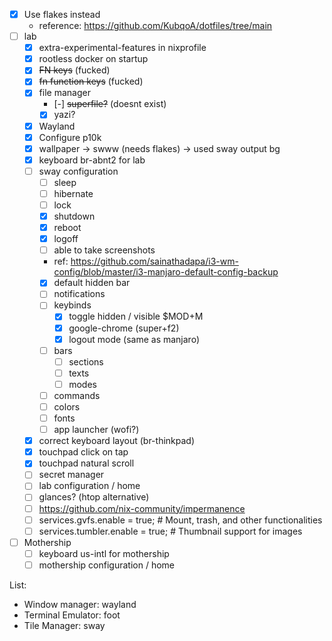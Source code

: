 - [x] Use flakes instead
  - reference: https://github.com/KubqoA/dotfiles/tree/main
- [ ] lab
  - [x] extra-experimental-features in nixprofile
  - [x] rootless docker on startup
  - [x] ~~FN keys~~ (fucked)
  - [x] ~~fn function keys~~ (fucked)
  - [x] file manager
    - [-] ~~superfile?~~ (doesnt exist)
    - [x] yazi?
  - [x] Wayland
  - [x] Configure p10k
  - [x] wallpaper -> swww (needs flakes) -> used sway output bg
  - [x] keyboard br-abnt2 for lab
  - [ ] sway configuration
    - [ ] sleep
    - [ ] hibernate
    - [ ] lock
    - [x] shutdown
    - [x] reboot
    - [x] logoff
    - [ ] able to take screenshots
    - ref: https://github.com/sainathadapa/i3-wm-config/blob/master/i3-manjaro-default-config-backup
    - [x] default hidden bar
    - [ ] notifications
    - [ ] keybinds
      - [x] toggle hidden / visible $MOD+M
      - [x] google-chrome (super+f2)
      - [x] logout mode (same as manjaro)
    - [ ] bars
      - [ ] sections
      - [ ] texts
      - [ ] modes
    - [ ] commands
    - [ ] colors
    - [ ] fonts
    - [ ] app launcher (wofi?)
  - [x] correct keyboard layout (br-thinkpad)
  - [x] touchpad click on tap
  - [x] touchpad natural scroll
  - [ ] secret manager
  - [ ] lab configuration / home
  - [ ] glances? (htop alternative)
  - [ ] https://github.com/nix-community/impermanence
  - [ ] services.gvfs.enable = true; # Mount, trash, and other functionalities
  - [ ] services.tumbler.enable = true; # Thumbnail support for images
- [ ] Mothership
  - [ ] keyboard us-intl for mothership
  - [ ] mothership configuration / home

List:

- Window manager: wayland
- Terminal Emulator: foot
- Tile Manager: sway

